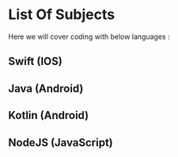 # List Of Subjects

Here we will cover coding with below languages : 

## Swift (IOS)
## Java (Android)
## Kotlin (Android)
## NodeJS (JavaScript)
